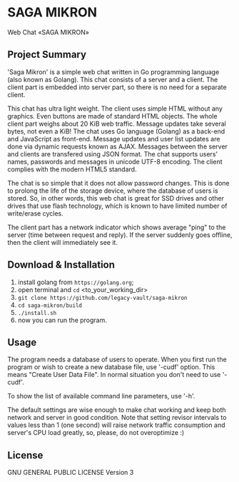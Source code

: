 # SAGA MIKRON
Web Chat «SAGA MIKRON»

## Project Summary

'Saga Mikron' is a simple web chat written in Go programming language (also known as Golang). This chat consists of a server and a client. The client part is embedded into server part, so there is no need for a separate client. 

This chat has ultra light weight. The client uses simple HTML without any graphics. Even buttons are made of standard HTML objects. The whole client part weighs about 20 KiB web traffic. Message updates take several bytes, not even a KiB! The chat uses Go language (Golang) as a back-end and JavaScript as front-end. Message updates and user list updates are done via dynamic requests known as AJAX. Messages between the server and clients are transfered using JSON format. The chat supports users' names, passwords and messages in unicode UTF-8 encoding. The client complies with the modern HTML5 standard. 

The chat is so simple that it does not allow password changes. This is done to prolong the life of the storage device, where the database of users is stored. So, in other words, this web chat is great for SSD drives and other drives that use flash technology, which is known to have limited number of write/erase cycles. 

The client part has a network indicator which shows average "ping" to the server (time between request and reply). If the server suddenly goes offline, then the client will immediately see it. 

## Download & Installation

1. install golang from `https://golang.org`;
2. open terminal and `cd` <to_your_working_dir>
3. `git clone https://github.com/legacy-vault/saga-mikron`
4. `cd saga-mikron/build`
5. `./install.sh`
6. now you can run the program. 

## Usage

The program needs a database of users to operate. When you first run the program or wish to create a new database file, use '-cudf' option. This means "Create User Data File". In normal situation you don't need to use '-cudf'.

To show the list of available command line parameters, use '-h'.

The default settings are wise enough to make chat working and keep both network and server in good condition. Note that setting revisor intervals to values less than 1 (one second) will raise network traffic consumption and server's CPU load greatly, so, please, do not overoptimize :)


## License

 GNU GENERAL PUBLIC LICENSE Version 3
